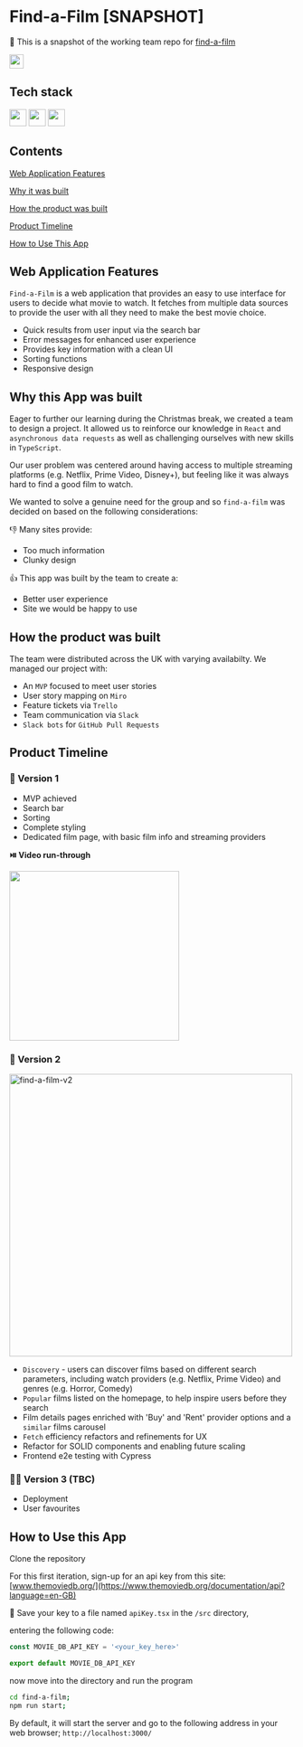 # Find-a-Film [SNAPSHOT]

📸 This is a snapshot of the working team repo for [find-a-film](https://github.com/lwly-jpg/find-a-film)

[<img src="https://img.shields.io/endpoint?url=https://cloud.cypress.io/badge/simple/9qni5u&style=flat&logo=cypress" height="25px" />](https://cloud.cypress.io/projects/9qni5u/runs)

## Tech stack

<img height="30" src="https://img.shields.io/badge/-ReactJs-61DAFB?logo=react&logoColor=white" /> <img height="30" src="https://img.shields.io/badge/-TypeScript-3178C6?logo=TypeScript&logoColor=white" /> <img height="30" src="https://img.shields.io/badge/-Figma-F24E1E?logo=Figma&logoColor=white" />


## Contents

[Web Application Features](#web-application-features)

[Why it was built](#why-this-app-was-built)

[How the product was built](#how-the-product-was-built)

[Product Timeline](#product-timeline)

[How to Use This App](#how-to-use-this-app)

## Web Application Features

`Find-a-Film` is a web application that provides an easy to use interface for
users to decide what movie to watch. It fetches from multiple data sources to
provide the user with all they need to make the best movie choice.

- Quick results from user input via the search bar
- Error messages for enhanced user experience
- Provides key information with a clean UI
- Sorting functions
- Responsive design

## Why this App was built

Eager to further our learning during the Christmas break, we created a team to
design a project. It allowed us to reinforce our knowledge in `React` and
`asynchronous data requests` as well as challenging ourselves with new skills in
`TypeScript`.

Our user problem was centered around having access to multiple streaming platforms (e.g. Netflix, Prime Video, Disney+), but feeling like it was always hard to find a good film to watch.

We wanted to solve a genuine need for the group and so `find-a-film` was decided
on based on the following considerations:

👎 Many sites provide:

- Too much information
- Clunky design

👍 This app was built by the team to create a:

- Better user experience
- Site we would be happy to use

## How the product was built

The team were distributed across the UK with varying availabilty. We managed our project with:

- An `MVP` focused to meet user stories
- User story mapping on `Miro`
- Feature tickets via `Trello`
- Team communication via `Slack`
- `Slack bots` for `GitHub Pull Requests`

## Product Timeline

### 🚀 Version 1

- MVP achieved
- Search bar
- Sorting
- Complete styling
- Dedicated film page, with basic film info and streaming providers

**⏯️ Video run-through**

[<img src="https://i3.ytimg.com/vi/NxkwXQCYI6U/maxresdefault.jpg" width="300px">](https://youtu.be/NxkwXQCYI6U 'Find-a-Film: React/Typescript Team Project')

### 🚀 Version 2

<img src="https://i.ibb.co/qBVQdZn/find-a-film-v2.png" alt="find-a-film-v2" width="500px">

- `Discovery` - users can discover films based on different search parameters, including watch providers (e.g. Netflix, Prime Video) and genres (e.g. Horror, Comedy)
- `Popular` films listed on the homepage, to help inspire users before they search
- Film details pages enriched with 'Buy' and 'Rent' provider options and a `similar` films carousel
- `Fetch` efficiency refactors and refinements for UX
- Refactor for SOLID components and enabling future scaling
- Frontend e2e testing with Cypress

### 🧑‍💻 Version 3 (TBC)

- Deployment
- User favourites

## How to Use this App

Clone the repository

For this first iteration, sign-up for an api key from this site:
[www.themoviedb.org/](https://www.themoviedb.org/documentation/api?language=en-GB)

💾 Save your key to a file named `apiKey.tsx` in the `/src` directory,

entering the following code:

```js
const MOVIE_DB_API_KEY = '<your_key_here>'

export default MOVIE_DB_API_KEY
```

now move into the directory and run the program

```bash
cd find-a-film;
npm run start;
```

By default, it will start the server and go to the following address in your web
browser; `http://localhost:3000/`
